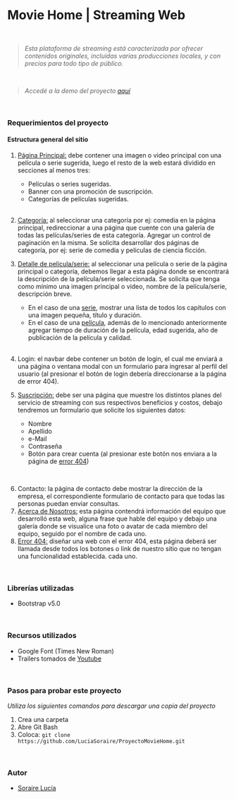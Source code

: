 #  Movie Home | Streaming Web


<br>

>*Esta plataforma de streaming está caracterizada por ofrecer contenidos originales, incluidas varias producciones locales, y con precios para todo tipo de público.*

<br>

> *Accedé a la demo del proyecto [aquí](https://proyectomoviehomeluciasoraire.netlify.app/index.html)*
> 

<br>

### Requerimientos del proyecto

#### Estructura general del sitio

1. [Página Principal:](https://proyectomoviehomeluciasoraire.netlify.app/index.html) debe contener una imagen o video principal con una película o serie
sugerida, luego el resto de la web estará dividido en secciones al menos tres:
   - Películas o series sugeridas.
   - Banner con una promoción de suscripción.
    - Categorías de películas sugeridas.
    
    <br>

1. [Categoría:](https://proyectomoviehomeluciasoraire.netlify.app/pages/suspenso) al seleccionar una categoría por ej: comedia en la página principal,
redireccionar a una página que cuente con una galería de todas las películas/series
de esta categoría. Agregar un control de paginación en la misma.
Se solicita desarrollar dos páginas de categoría, por ej: serie de comedia y
películas de ciencia ficción.

1. [Detalle de película/serie:](https://proyectomoviehomeluciasoraire.netlify.app/pages/jurassicworld) al seleccionar una película o serie de la página principal
o categoría, debemos llegar a esta página donde se encontrará la descripción de la
película/serie seleccionada. Se solicita que tenga como mínimo una imagen
principal o video, nombre de la película/serie, descripción breve.

   - En el caso de una [serie](https://proyectomoviehomeluciasoraire.netlify.app/pages/blackmirror), mostrar una lista de todos los capítulos con una
imagen pequeña, título y duración.
   - En el caso de una [película](https://proyectomoviehomeluciasoraire.netlify.app/pages/cangrejonegro), además de lo mencionado anteriormente agregar
tiempo de duración de la película, edad sugerida, año de publicación de la
película y calidad.

    
    <br>

1. Login: el navbar debe contener un botón de login, el cual me enviará a una página
o ventana modal con un formulario para ingresar al perfil del usuario (al presionar
el botón de login debería direccionarse a la página de error 404).

1. [Suscripción:](https://proyectomoviehomeluciasoraire.netlify.app/pages/registro) debe ser una página que muestre los distintos planes del servicio de
streaming con sus respectivos beneficios y costos, debajo tendremos un
formulario que solicite los siguientes datos:

   -  Nombre
   - Apellido
   - e-Mail
   - Contraseña
   - Botón para crear cuenta (al presionar este botón nos enviara a la página de
[error 404](https://proyectomoviehomeluciasoraire.netlify.app/pages/error404))

<br>

6. Contacto: la página de contacto debe mostrar la dirección de la empresa, el
correspondiente formulario de contacto para que todas las personas puedan
enviar consultas.
7. [Acerca de Nosotros:](https://proyectomoviehomeluciasoraire.netlify.app/pages/nosotros) esta página contendrá información del equipo que desarrolló
esta web, alguna frase que hable del equipo y debajo una galería donde se
visualice una foto o avatar de cada miembro del equipo, seguido por el nombre de
cada uno.
8. [Error 404:](https://proyectomoviehomeluciasoraire.netlify.app/pages/error404) diseñar una web con el error 404, esta página deberá ser llamada desde
todos los botones o link de nuestro sitio que no tengan una funcionalidad
establecida.
cada uno.


<br>

### Librerías utilizadas
- Bootstrap v5.0

<br>

### Recursos utilizados
- Google Font (Times New Roman)
- Trailers tomados de [Youtube](https://www.youtube.com/)

<br>

### Pasos para probar este proyecto
*Utiliza los siguientes comandos para descargar una copia del proyecto*
1. Crea una carpeta
1. Abre Git Bash
1. Coloca:  `git clone https://github.com/LuciaSoraire/ProyectoMovieHome.git`

<br>

### Autor
- [Soraire Lucía](https://github.com/luciasoraire)

